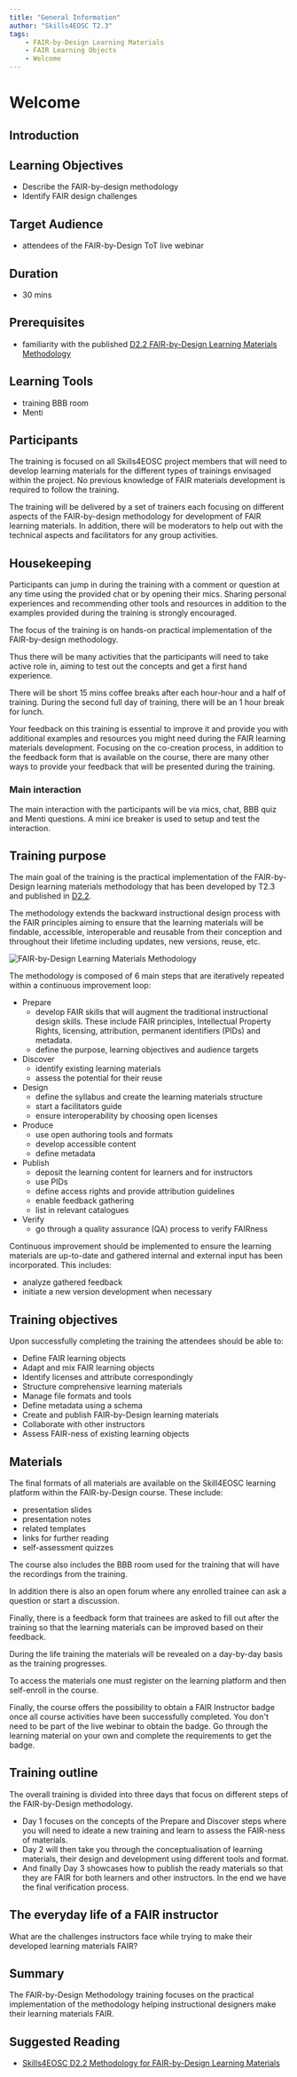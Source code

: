 ```yaml
---
title: "General Information"
author: "Skills4EOSC T2.3"
tags: 
    - FAIR-by-Design Learning Materials
    - FAIR Learning Objects
    - Welcome
---
```


# Welcome

## Introduction

## Learning Objectives
- Describe the FAIR-by-design methodology
- Identify FAIR design challenges

## Target Audience
- attendees of the FAIR-by-Design ToT live webinar

## Duration
- 30 mins

## Prerequisites
- familiarity with the published [D2.2 FAIR-by-Design Learning Materials Methodology](https://zenodo.org/record/7875541)

## Learning Tools
- training BBB room
- Menti

## Participants

The training is focused on all Skills4EOSC project members that will need to develop learning materials for the different types of trainings envisaged within the project. No previous knowledge of FAIR materials development is required to follow the training. 

The training will be delivered by a set of trainers each focusing on different aspects of the FAIR-by-design methodology for development of FAIR learning materials. In addition, there will be moderators to help out with the technical aspects and facilitators for any group activities. 

## Housekeeping

Participants can jump in during the training with a comment or question at any time using the provided chat or by opening their mics. Sharing personal experiences and recommending other tools and resources in addition to the examples provided during the training is strongly encouraged.

The focus of the training is on hands-on practical implementation of the FAIR-by-design methodology.

Thus there will be many activities that the participants will need to take active role in, aiming to test out the concepts and get a first hand experience.

There will be short 15 mins coffee breaks after each hour-hour and a half of training. During the second full day of training, there will be an 1 hour break for lunch.

Your feedback on this training is essential to improve it and provide you with additional examples and resources you might need during the FAIR learning materials development. Focusing on the co-creation process, in addition to the feedback form that is available on the course, there are many other ways to provide your feedback that will be presented during the training.

### Main interaction

The main interaction with the participants will be via mics, chat, BBB quiz and Menti questions.
A mini ice breaker is used to setup and test the interaction.

## Training purpose

The main goal of the training is the practical implementation of the FAIR-by-Design learning materials methodology that has been developed by T2.3 and published in [D2.2](https://zenodo.org/record/7875541).

The methodology extends the backward instructional design process with the FAIR principles aiming to ensure that the learning materials will be findable, accessible, interoperable and reusable from their conception and throughout their lifetime including updates, new versions, reuse, etc. 

![FAIR-by-Design Learning Materials Methodology](attachments/methodology.png)

The methodology is composed of 6 main steps that are iteratively repeated within a continuous improvement loop:

- Prepare
    - develop FAIR skills that will augment the traditional instructional design skills. These include FAIR principles, Intellectual Property Rights, licensing, attribution, permanent identifiers (PIDs) and metadata. 
    - define the purpose, learning objectives and audience targets
- Discover
    - identify existing learning materials
    - assess the potential for their reuse
- Design
    - define the syllabus and create the learning materials structure
    - start a facilitators guide 
    - ensure interoperability by choosing open licenses
- Produce
    - use open authoring tools and formats
    - develop accessible content
    - define metadata
- Publish
    - deposit the learning content for learners and for instructors
    - use PIDs
    - define access rights and provide attribution guidelines
    - enable feedback gathering
    - list in relevant catalogues
- Verify
    - go through a quality assurance (QA) process to verify FAIRness

Continuous improvement should be implemented to ensure the learning materials are up-to-date and gathered internal and external input has been incorporated. This includes: 

- analyze gathered feedback
- initiate a new version development when necessary

## Training objectives
Upon successfully completing the training the attendees should be able to:

- Define FAIR learning objects
- Adapt and mix FAIR learning objects
- Identify licenses and attribute correspondingly
- Structure comprehensive learning materials
- Manage file formats and tools
- Define metadata using a schema
- Create and publish FAIR-by-Design learning materials
- Collaborate with other instructors
- Assess FAIR-ness of existing learning objects 

## Materials
The final formats of all materials are available on the Skill4EOSC learning platform within the FAIR-by-Design course. These include:

- presentation slides 
- presentation notes
- related templates
- links for further reading
- self-assessment quizzes

The course also includes the BBB room used for the training that will have the recordings from the training. 

In addition there is also an open forum where any enrolled trainee can ask a question or start a discussion.

Finally, there is a feedback form that trainees are asked to fill out after the training so that the learning materials can be improved based on their feedback.

During the life training the materials will be revealed on a day-by-day basis as the training progresses. 

To access the materials one must register on the learning platform and then self-enroll in the course. 

Finally, the course offers the possibility to obtain a FAIR Instructor badge once all course activities have been successfully completed. You don't need to be part of the live webinar to obtain the badge. Go through the learning material on your own and complete the requirements to get the badge.

## Training outline
The overall training is divided into three days that focus on different steps of the FAIR-by-Design methodology. 

- Day 1 focuses on the concepts of the Prepare and Discover steps where you will need to ideate a new training and learn to assess the FAIR-ness of materials. 
- Day 2 will then take you through the conceptualisation of learning materials, their design and development using different tools and format. 
- And finally Day 3 showcases how to publish the ready materials so that they are FAIR for both learners and other instructors. In the end we have the final verification process. 


## The everyday life of a FAIR instructor

What are the challenges instructors face while trying to make their developed learning materials FAIR?


## Summary

The FAIR-by-Design Methodology training focuses on the practical implementation of the methodology helping instructional designers make their learning materials FAIR. 


## Suggested Reading
- [Skills4EOSC D2.2 Methodology for FAIR-by-Design Learning Materials](https://zenodo.org/record/7875541)

